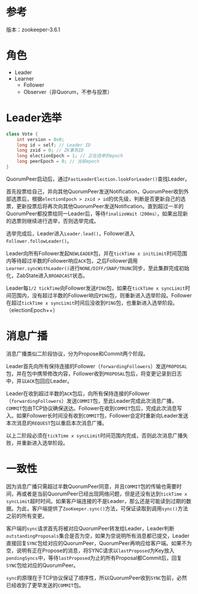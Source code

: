 # 参考
版本：zookeeper-3.6.1

# 角色
* Leader
* Learner
    * Follower
    * Observer（非Quorum，不参与投票）

# Leader选举

```java
class Vote {
    int version = 0x0;
    long id = self; // Leader ID
    long zxid = 0; // ZK事务ID
    long electionEpoch = 1; // 正在选举的epoch
    long peerEpoch = 0; // 当前epoch
}
```

QuorumPeer启动后，通过`FastLeaderElection.lookForLeader()`查找Leader。

首先投票给自己，并向其他QuorumPeer发送Notification，QuorumPeer收到外部选票后，根据`electionEpoch > zxid > id`的优先级，判断是否更新自己的选票，更新投票后将再次向其他QuorumPeer发送Notification。直到超过一半的QuorumPeer都投票给同一Leader后，等待`finalizeWait（200ms）`，如果出现新的选票则继续进行选举，否则选举完成。

选举完成后，Leader进入`Leader.lead()`，Follower进入`Follower.followLeader()`。

Leader向所有Follower发起`NEWLEADER`包，并在`tickTime x initLimit`时间范围内等待超过半数的Follower响应`ACK`包，之后Follower调用`Learner.syncWithLeader()`进行`NONE/DIFF/SNAP/TRUNC`同步，至此集群完成初始化，ZabState进入`BROADCAST`状态。

Leader每`1/2 tickTime`向Follower发送`PING`包，如果在`tickTime x syncLimit`时间范围内，没有超过半数的Follower响应`PING`包，则重新进入选举阶段。Follower在超过`tickTime x syncLimit`时间后没收到`PING`包，也重新进入选举阶段。（electionEpoch++）

# 消息广播

消息广播类似二阶段协议，分为Propose和Commit两个阶段。

Leader首先向所有保持连接的Follower（`forwardingFollowers`）发送`PROPOSAL`包，并在包中携带修改内容，Follower收到`PROPOSAL`包后，将变更记录到日志中，并以`ACK`包回应Leader。

Leader在收到超过半数的`ACK`包后，向所有保持连接的Follower（`forwardingFollowers`）发送`COMMIT`包，至此Leader完成此次消息广播，`COMMIT`包由TCP协议确保送达。Follower在收到`COMMIT`包后，完成此次消息写入。如果Follower长时间没有收到`COMMIT`包，Follower会定时重新向Leader发送本次消息的`REQUEST`包以重启本次消息广播。

以上二阶段必须在`tickTime x syncLimit`时间范围内完成，否则此次消息广播失败，并重新进入选举阶段。

# 一致性

因为消息广播只需超过半数QuorumPeer同意，并且`COMMIT`包的传输也需要时间，再或者是当前QuorumPeer已经出现网络问题，但是还没有达到`tickTime x syncLimit`超时时间。如果客户端连接的不是Leader，那么还是可能读到过期的数据。为此，客户端提供了`ZooKeeper.sync()`方法，可保证读取到调用`sync()`方法之前的所有变更。

客户端的`sync`请求首先将被对应QuorumPeer转发给Leader，Leader判断`outstandingProposals`集合是否为空，如果为空说明所有消息都已提交，Leader直接回复`SYNC`包给对应的QuorumPeer，QuorumPeer再响应给客户端。如果不为空，说明有正在Propose的消息，将SYNC请求以`lastProposed`为Key放入`pendingSyncs`中，等待`lastProposed`为止的所有Proposal都Commit后，回复`SYNC`包给对应的QuorumPeer。

`sync`的原理在于TCP协议保证了顺序性，所以QuorumPeer收到`SYNC`包前，必然已经收到了更早发送的`COMMIT`包。